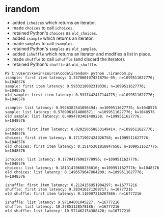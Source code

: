# irandom

- added `ichoices` which returns an iterator.
- made `choices` to call `ichoices`.
- retained Python's `choices` as `old_choices`.
- added `isample` which returns an iterator.
- made `samples` to call `isamples`.
- retained Python's `samples` as `old_samples`.
- added `ishuffle` which returns an iterator and modifies a list in place.
- made `shuffle` to call `ishuffle` (and discard the iterator).
- retained Python's `shuffle` as `old_shuffle`.

```
PS C:\Users\kevin\source\code\irandom> python .\irandom.py
isample: first item latency: 3.337860107421875e-05; n=1099511627776; k=1048576
sample: first item latency: 0.5933218002319336; n=1099511627776; k=1048576
old_sample: first item latency: 0.5317442417144775; n=1099511627776; k=1048576

isample: list latency: 0.5926382541656494; n=1099511627776; k=1048576
sample: list latency: 0.5789961814880371; n=1099511627776; k=1048576
old sample: list latency: 0.4994783401489258; n=1099511627776; k=1048576

ichoices: first item latency: 0.020250558853149414; n=1099511627776; k=1048576
choices: first item latency: 0.17171907424926758; n=1099511627776; k=1048576
old choices: first item latency: 0.15145301818847656; n=1099511627776; k=1048576

ichoices: list latency: 0.17704176902770996; n=1099511627776; k=1048576
choices: list latency: 0.18131470680236816; n=1099511627776; k=1048576
old choices: list latency: 0.1496579647064209; n=1099511627776; k=1048576

ishuffle: first item latency: 0.2124156951904297; n=16777216
shuffle: first item latency: 9.283416271209717; n=16777216
old shuffle: first item latency: 9.110907316207886; n=16777216

ishuffle: list latency: 9.97104001045227; n=16777216
shuffle: list latency: 10.27851128578186; n=16777216
old shuffle: list latency: 10.571462154388428; n=16777216
```
